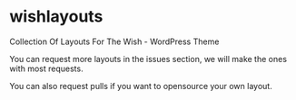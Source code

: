 # wishlayouts
Collection Of Layouts For The Wish - WordPress Theme

You can request more layouts in the issues section, we will make the ones with most requests.

You can also request pulls if you want to opensource your own layout.
